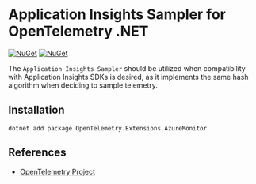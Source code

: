 # Application Insights Sampler for OpenTelemetry .NET

[![NuGet](https://img.shields.io/nuget/v/OpenTelemetry.Extensions.AzureMonitor.svg)](https://www.nuget.org/packages/OpenTelemetry.Extensions.AzureMonitor)
[![NuGet](https://img.shields.io/nuget/dt/OpenTelemetry.Extensions.AzureMonitor.svg)](https://www.nuget.org/packages/OpenTelemetry.Extensions.AzureMonitor)

The ```Application Insights Sampler``` should be utilized when
compatibility with Application Insights SDKs is desired, as it
implements the same hash algorithm when deciding to sample telemetry.

## Installation

```shell
dotnet add package OpenTelemetry.Extensions.AzureMonitor
```

## References

* [OpenTelemetry Project](https://opentelemetry.io/)
